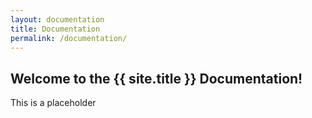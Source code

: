 ```yaml
---
layout: documentation
title: Documentation
permalink: /documentation/
---
```


## Welcome to the {{ site.title }} Documentation!

This is a placeholder
